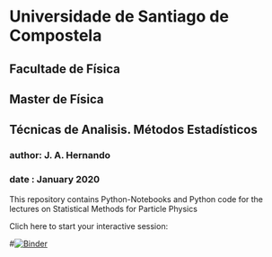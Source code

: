 # Universidade de Santiago de Compostela
## Facultade de Física
## Master de Física
## Técnicas de Analisis. Métodos Estadísticos
### author: J. A. Hernando
### date  : January 2020


This repository contains Python-Notebooks and Python code for the lectures
on Statistical Methods for Particle Physics

Clich here to start your interactive session:

#[![Binder](https://mybinder.org/badge_logo.svg)](https://mybinder.org/v2/gh/jahernando/USC-MMIII/master)
